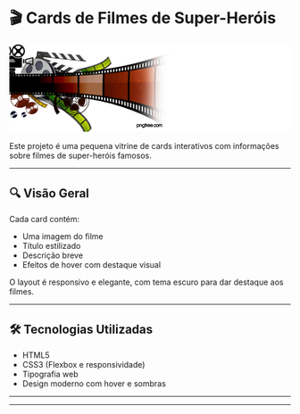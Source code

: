 # 🎬 Cards de Filmes de Super-Heróis


<p align="center">
  <img src="img/filme.jpg" alt="Game" width="600"/>
</p>

Este projeto é uma pequena vitrine de cards interativos com informações sobre filmes de super-heróis famosos.

---

## 🔍 Visão Geral

Cada card contém:
- Uma imagem do filme
- Título estilizado
- Descrição breve
- Efeitos de hover com destaque visual

O layout é responsivo e elegante, com tema escuro para dar destaque aos filmes.

---

## 🛠️ Tecnologias Utilizadas

- HTML5
- CSS3 (Flexbox e responsividade)
- Tipografia web
- Design moderno com hover e sombras

---
---
